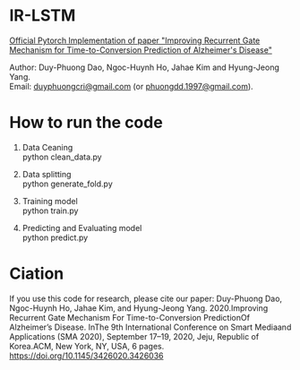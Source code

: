 # IR-LSTM
[Official Pytorch Implementation of paper "Improving Recurrent Gate Mechanism for Time-to-Conversion Prediction of Alzheimer's Disease"]( https://www.researchgate.net/publication/344349242_Improving_Recurrent_Gate_Mechanism_For_Time-to-Conversion_Prediction_Of_Alzheimer's_Disease)

Author: Duy-Phuong Dao, Ngoc-Huynh Ho, Jahae Kim and Hyung-Jeong Yang.                                                                   
Email: duyphuongcri@gmail.com (or phuongdd.1997@gmail.com).

# How to run the code
1. Data Ceaning                                                              
  python clean_data.py
  
2. Data splitting                                
  python generate_fold.py
  
3. Training model  
  python train.py
  
4. Predicting and Evaluating model   
  python predict.py

# Ciation
If you use this code for research, please cite our paper: 
Duy-Phuong Dao, Ngoc-Huynh Ho, Jahae Kim, and Hyung-Jeong Yang. 2020.Improving Recurrent Gate Mechanism For Time-to-Conversion PredictionOf Alzheimer’s Disease. InThe 9th International Conference on Smart Mediaand Applications (SMA 2020), September 17–19, 2020, Jeju, Republic of Korea.ACM, New York, NY, USA, 6 pages. https://doi.org/10.1145/3426020.3426036
